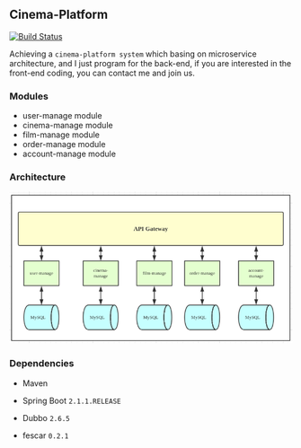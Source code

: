 ## Cinema-Platform
[![Build Status](https://travis-ci.com/ShuaiJunlan/cinema-platform.svg?branch=master)](https://travis-ci.com/ShuaiJunlan/cinema-platform)

Achieving a `cinema-platform system` which basing on microservice architecture, and I just program for the back-end, if you are interested in the front-end coding, you can contact me and join us.

### Modules

* user-manage module
* cinema-manage module
* film-manage module
* order-manage module
* account-manage module

### Architecture
![](https://github.com/ShuaiJunlan/cinema-platform/blob/master/docs/images/architecture.png?raw=true)

### Dependencies

* Maven 

* Spring Boot `2.1.1.RELEASE`
* Dubbo `2.6.5`
* fescar `0.2.1`



